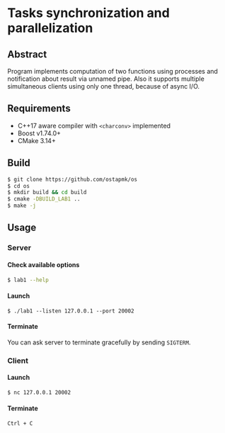 # Tasks synchronization and parallelization

## Abstract

Program implements computation of two functions using processes
and notification about result via unnamed pipe. Also it supports
multiple simultaneous clients using only one thread, because of
async I/O.

## Requirements

* C++17 aware compiler with `<charconv>` implemented
* Boost v1.74.0+
* CMake 3.14+

## Build

```bash
$ git clone https://github.com/ostapmk/os
$ cd os
$ mkdir build && cd build
$ cmake -DBUILD_LAB1 ..
$ make -j
```

## Usage

### Server

#### Check available options

```bash
$ lab1 --help
```

#### Launch

```
$ ./lab1 --listen 127.0.0.1 --port 20002
```

#### Terminate

You can ask server to terminate gracefully by sending `SIGTERM`.

### Client

#### Launch

```bash
$ nc 127.0.0.1 20002
```

#### Terminate
```
Ctrl + C
```